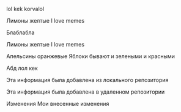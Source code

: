 lol kek korvalol 

Лимоны желтые 
I love memes

Блаблабла

Лимоны желтые 
I love memes

Апельсины оранжевые 
Яблоки бывают и зелеными и красными 

Абд
лол кек 

Эта информация была добавлена из локального репозитория

Эта информация была добавлена в удаленном репозитории

Изменения
Мои внесенные изменения
